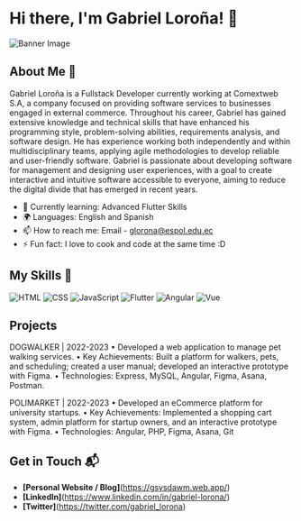 # Hi there, I'm Gabriel Loroña! 👋

![Banner Image](your_banner_image_url_here)

## About Me 🚀

Gabriel Loroña is a Fullstack Developer currently working at Comextweb S.A, a company focused on providing software services to businesses engaged in external commerce. Throughout his career, Gabriel has gained extensive knowledge and technical skills that have enhanced his programming style, problem-solving abilities, requirements analysis, and software design. He has experience working both independently and within multidisciplinary teams, applying agile methodologies to develop reliable and user-friendly software. Gabriel is passionate about developing software for management and designing user experiences, with a goal to create interactive and intuitive software accessible to everyone, aiming to reduce the digital divide that has emerged in recent years.

- 🌱 Currently learning: Advanced Flutter Skills
- 🌍 Languages: English and Spanish
- 📫 How to reach me: Email - glorona@espol.edu.ec
- ⚡ Fun fact: I love to cook and code at the same time :D

## My Skills 🧠

![HTML](https://img.shields.io/badge/HTML5-E34F26?style=for-the-badge&logo=html5&logoColor=white)
![CSS](https://img.shields.io/badge/CSS3-1572B6?style=for-the-badge&logo=css3&logoColor=white)
![JavaScript](https://img.shields.io/badge/JavaScript-323330?style=for-the-badge&logo=javascript&logoColor=F7DF1E)
![Flutter](https://img.shields.io/badge/Flutter-02569B?style=for-the-badge&logo=flutter&logoColor=white)
![Angular](https://img.shields.io/badge/Angular-DD0031?style=for-the-badge&logo=angular&logoColor=white)
![Vue](https://img.shields.io/badge/Vue%20js-35495E?style=for-the-badge&logo=vuedotjs&logoColor=4FC08D)

## Projects

DOGWALKER | 2022-2023
•	Developed a web application to manage pet walking services.
•	Key Achievements: Built a platform for walkers, pets, and scheduling; created a user manual; developed an interactive prototype with Figma.
•	Technologies: Express, MySQL, Angular, Figma, Asana, Postman.


POLIMARKET | 2022-2023
•	Developed an eCommerce platform for university startups.
•	Key Achievements: Implemented a shopping cart system, admin platform for startup owners, and an interactive prototype with Figma.
•	Technologies: Angular, PHP, Figma, Asana, Git



## Get in Touch 📬

- **[Personal Website / Blog]**(https://gsysdawm.web.app/)
- **[LinkedIn]**(https://www.linkedin.com/in/gabriel-lorona/)
- **[Twitter]**(https://twitter.com/gabriel_lorona)
